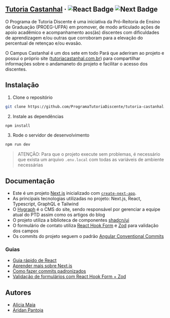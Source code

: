 ## [Tutoria Castanhal](https://tutoriacastanhal.com.br) &middot; ![React Badge](https://img.shields.io/badge/v18-v_18?logo=React&label=react) ![Next Badge](https://img.shields.io/badge/v14.0.4-v_18?logo=next.js&label=next)
O Programa de Tutoria Discente é uma iniciativa da Pró-Reitoria de Ensino de Graduação (PROEG-UFPA) em promover, de modo articulado ações de apoio acadêmico e acompanhamento aos(às) discentes com dificuldades de aprendizagem e/ou outras que corroboram para a elevação do percentual de retençao e/ou evasão. 

O Campus Castanhal é um dos sete em todo Pará que aderiram ao projeto e possui o próprio site ([tutoriacastanhal.com.br](https://tutoriacastanhal.com.br)) para compartilhar informações sobre o andamaneto do projeto e facilitar o acesso dos discentes.

## Instalação
1. Clone o repositório
```bash
git clone https://github.com/ProgramaTutoriaDiscente/tutoria-castanhal.git
```
2. Instale as dependências
```bash
npm install
```

3. Rode o servidor de desenvolvimento
```bash
npm run dev
```

> ATENÇÃO: Para que o projeto execute sem problemas, é necessário que exista um arquivo `.env.local` com todas as variáveis de ambiente necessárias   

## Documentação
- Este é um projeto [Next.js](https://nextjs.org/) inicializado com [`create-next-app`](https://github.com/vercel/next.js/tree/canary/packages/create-next-app).
- As principais tecnologias utilizadas no projeto: Next.js, React, Typescript, GraphQL e Tailwind
- O [Hygraph](https://hygraph.com/) é o CMS do site, sendo responsável por gerenciar a equipe atual do PTD assim como os artigos do blog
- O projeto utiliza a biblioteca de componentes [shadcn/ui](https://ui.shadcn.com/)
- O formulário de contato utiliza [React Hook Form](https://react-hook-form.com/) e [Zod](https://zod.dev/) para validação dos campos
- Os commits do projeto seguem o padrão [Angular Conventional Commits](https://www.conventionalcommits.org/en/v1.0.0/)

### Guias
- [Guia rápido de React](https://react.dev/learn)
- [Aprender mais sobre Next.js](https://nextjs.org/learn)
- [Como fazer commits padronizados](https://gist.github.com/brianclements/841ea7bffdb01346392c)
- [Validação de formulários com React Hook Form + Zod](https://medium.com/@rbgadotti/valida%C3%A7%C3%A3o-de-formul%C3%A1rio-com-zod-e-react-hook-form-garantindo-a-integridade-dos-dados-nos-seus-b1802aa329f1)

## Autores
- [Alícia Maia](@Ali-Maia)
- [Aridan Pantoja](@aridanpantoja)

